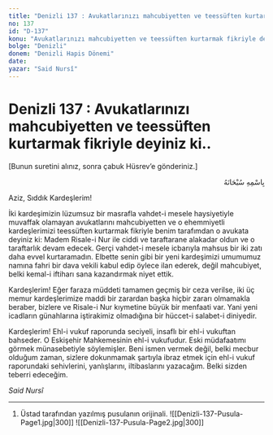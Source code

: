 ```yaml
---
title: "Denizli 137 : Avukatlarınızı mahcubiyetten ve teessüften kurtarmak fikriyle deyiniz ki.."
no: 137
id: "D-137"
konu: "Avukatlarınızı mahcubiyetten ve teessüften kurtarmak fikriyle deyiniz ki.."
bolge: "Denizli"
donem: "Denizli Hapis Dönemi"
date: 
yazar: "Said Nursî"
---
```


# Denizli 137 : Avukatlarınızı mahcubiyetten ve teessüften kurtarmak fikriyle deyiniz ki..

<p class="takdim">[Bunun suretini alınız, sonra çabuk Hüsrev’e gönderiniz.]</p>

<p class="arabic" dir="rtl" title="Meal: “Her türlü noksan sıfatlardan yüce olan Allah’ın adıyla.”">بِاسْمِهِ سُبْحَانَهُ</p>

Aziz, Sıddık Kardeşlerim!

İki kardeşimizin lüzumsuz bir masrafla vahdet-i mesele haysiyetiyle muvaffak olamayan avukatlarını mahcubiyetten ve o ehemmiyetli kardeşlerimizi teessüften kurtarmak fikriyle benim tarafımdan o avukata deyiniz ki: Madem Risale-i Nur ile ciddi ve taraftarane alakadar oldun ve o taraftarlık devam edecek. Gerçi vahdet-i mesele icbarıyla mahsus bir iki zatı daha evvel kurtaramadın. Elbette senin gibi bir yeni kardeşimizi umumumuz namına fahri bir dava vekili kabul edip öylece ilan ederek, değil mahcubiyet, belki kemal-i iftiharı sana kazandırmak niyet ettik.

Kardeşlerim! Eğer faraza müddeti tamamen geçmiş bir ceza verilse, iki üç memur kardeşlerimize maddi bir zarardan başka hiçbir zararı olmamakla beraber, bizlere ve Risale-i Nur kıymetine büyük bir menfaati var. Yani yeni icadların günahlarına iştirakimiz olmadığına bir hüccet-i salabet-i diniyedir.

Kardeşlerim! Ehl-i vukuf raporunda seciyeli, insaflı bir ehl-i vukuftan bahseder. O Eskişehir Mahkemesinin ehl-i vukufudur. Eski müdafaatımı görmek münasebetiyle söylemişler. Beni ismen vermek değil, belki mecbur olduğum zaman, sizlere dokunmamak şartıyla ibraz etmek için ehl-i vukuf raporundaki sehivlerini, yanlışlarını, iltibaslarını yazacağım. Belki sizden teberri edeceğim.

*Said Nursî*

***

1. Üstad tarafından yazılmış pusulanın orijinali.
![[Denizli-137-Pusula-Page1.jpg|300]]
![[Denizli-137-Pusula-Page2.jpg|300]]

